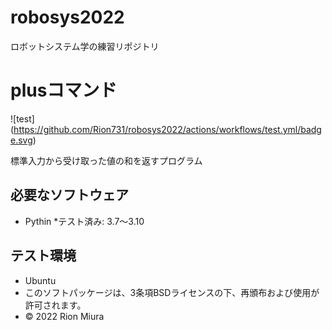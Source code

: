 # robosys2022
ロボットシステム学の練習リポジトリ
# plusコマンド
![test] (https://github.com/Rion731/robosys2022/actions/workflows/test.yml/badge.svg)

標準入力から受け取った値の和を返すプログラム

## 必要なソフトウェア
* Pythin
  *テスト済み: 3.7～3.10
## テスト環境
* Ubuntu
* このソフトパッケージは、3条項BSDライセンスの下、再頒布および使用が許可されます。
* © 2022 Rion Miura 
